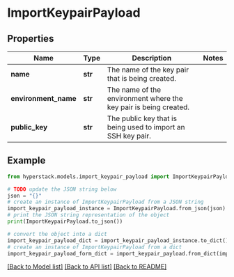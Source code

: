 # ImportKeypairPayload


## Properties

Name | Type | Description | Notes
------------ | ------------- | ------------- | -------------
**name** | **str** | The name of the key pair that is being created. | 
**environment_name** | **str** | The name of the environment where the key pair is being created. | 
**public_key** | **str** | The public key that is being used to import an SSH key pair. | 

## Example

```python
from hyperstack.models.import_keypair_payload import ImportKeypairPayload

# TODO update the JSON string below
json = "{}"
# create an instance of ImportKeypairPayload from a JSON string
import_keypair_payload_instance = ImportKeypairPayload.from_json(json)
# print the JSON string representation of the object
print(ImportKeypairPayload.to_json())

# convert the object into a dict
import_keypair_payload_dict = import_keypair_payload_instance.to_dict()
# create an instance of ImportKeypairPayload from a dict
import_keypair_payload_form_dict = import_keypair_payload.from_dict(import_keypair_payload_dict)
```
[[Back to Model list]](../README.md#documentation-for-models) [[Back to API list]](../README.md#documentation-for-api-endpoints) [[Back to README]](../README.md)


